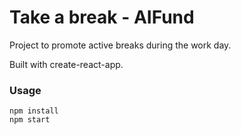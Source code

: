 # Take a break - AIFund

Project to promote active breaks during the work day.

Built with create-react-app.

### Usage

````shell script
npm install
npm start
````

